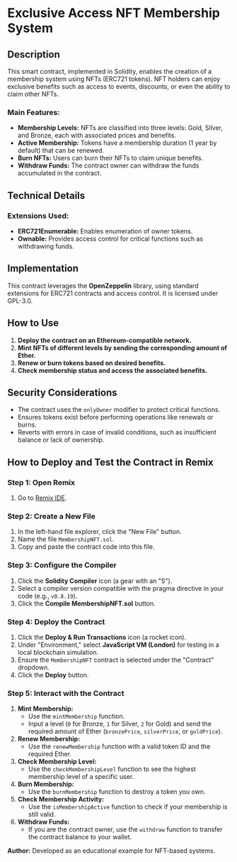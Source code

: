 # Exclusive Access NFT Membership System

## Description
This smart contract, implemented in Solidity, enables the creation of a membership system using NFTs (ERC721 tokens). NFT holders can enjoy exclusive benefits such as access to events, discounts, or even the ability to claim other NFTs.

### Main Features:
- **Membership Levels:** NFTs are classified into three levels: Gold, Silver, and Bronze, each with associated prices and benefits.
- **Active Membership:** Tokens have a membership duration (1 year by default) that can be renewed.
- **Burn NFTs:** Users can burn their NFTs to claim unique benefits.
- **Withdraw Funds:** The contract owner can withdraw the funds accumulated in the contract.

## Technical Details

### Extensions Used:
- **ERC721Enumerable:** Enables enumeration of owner tokens.
- **Ownable:** Provides access control for critical functions such as withdrawing funds.

## Implementation
This contract leverages the **OpenZeppelin** library, using standard extensions for ERC721 contracts and access control. It is licensed under GPL-3.0.

## How to Use
1. **Deploy the contract on an Ethereum-compatible network.**
2. **Mint NFTs of different levels by sending the corresponding amount of Ether.**
3. **Renew or burn tokens based on desired benefits.**
4. **Check membership status and access the associated benefits.**

## Security Considerations
- The contract uses the `onlyOwner` modifier to protect critical functions.
- Ensures tokens exist before performing operations like renewals or burns.
- Reverts with errors in case of invalid conditions, such as insufficient balance or lack of ownership.

## How to Deploy and Test the Contract in Remix

### **Step 1: Open Remix**
1. Go to [Remix IDE](https://remix.ethereum.org/).

### **Step 2: Create a New File**
1. In the left-hand file explorer, click the "New File" button.
2. Name the file `MembershipNFT.sol`.
3. Copy and paste the contract code into this file.

### **Step 3: Configure the Compiler**
1. Click the **Solidity Compiler** icon (a gear with an "S").
2. Select a compiler version compatible with the pragma directive in your code (e.g., `v0.8.19`).
3. Click the **Compile MembershipNFT.sol** button.

### **Step 4: Deploy the Contract**
1. Click the **Deploy & Run Transactions** icon (a rocket icon).
2. Under "Environment," select **JavaScript VM (London)** for testing in a local blockchain simulation.
3. Ensure the `MembershipNFT` contract is selected under the "Contract" dropdown.
4. Click the **Deploy** button.

### **Step 5: Interact with the Contract**
1. **Mint Membership:**
   - Use the `mintMembership` function.
   - Input a level (`0` for Bronze, `1` for Silver, `2` for Gold) and send the required amount of Ether (`bronzePrice`, `silverPrice`, or `goldPrice`).
2. **Renew Membership:**
   - Use the `renewMembership` function with a valid token ID and the required Ether.
3. **Check Membership Level:**
   - Use the `checkMembershipLevel` function to see the highest membership level of a specific user.
4. **Burn Membership:**
   - Use the `burnMembership` function to destroy a token you own.
5. **Check Membership Activity:**
   - Use the `isMembershipActive` function to check if your membership is still valid.
6. **Withdraw Funds:**
   - If you are the contract owner, use the `withdraw` function to transfer the contract balance to your wallet.

**Author:** Developed as an educational example for NFT-based systems.
